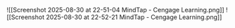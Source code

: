 ![[Screenshot 2025-08-30 at 22-51-04 MindTap - Cengage Learning.png]]
![[Screenshot 2025-08-30 at 22-52-21 MindTap - Cengage Learning.png]]
